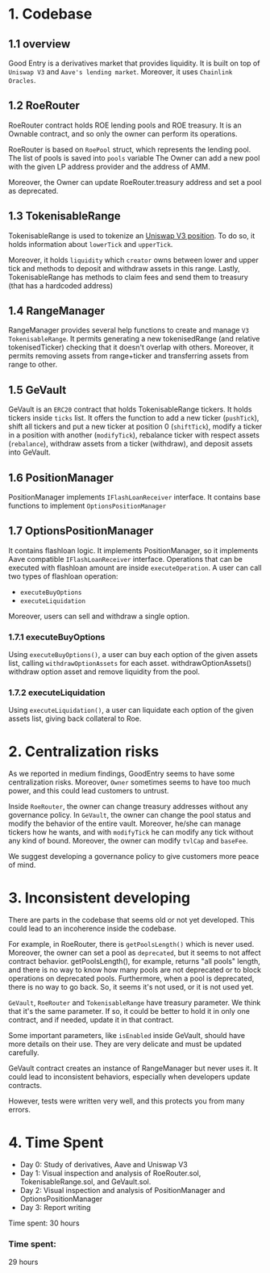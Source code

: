# 1. Codebase

## 1.1 overview
Good Entry is a derivatives market that provides liquidity.
It is built on top of ```Uniswap V3``` and ```Aave's lending market```. Moreover, it uses ```Chainlink Oracles```.

## 1.2 RoeRouter
RoeRouter contract holds ROE lending pools and ROE treasury.
It is an Ownable contract, and so only the owner can perform its operations.

RoeRouter is based on ```RoePool``` struct, which represents the lending pool.
The list of pools is saved into ```pools``` variable
The Owner can add a new pool with the given LP address provider and the address of AMM.

Moreover, the Owner can update RoeRouter.treasury address and set a pool as deprecated.

## 1.3 TokenisableRange
TokenisableRange is used to tokenize an [Uniswap V3 position](https://docs.uniswap.org/contracts/v3/reference/core/libraries/Position). To do so, it holds information about ```lowerTick``` and ```upperTick```.

Moreover, it holds ```liquidity``` which ```creator``` owns between lower and upper tick and methods to deposit and withdraw assets in this range.
Lastly, TokenisableRange has methods to claim fees and send them to treasury (that has a hardcoded address)

## 1.4 RangeManager
RangeManager provides several help functions to create and manage ```V3 TokenisableRange```.
It permits generating a new tokenisedRange (and relative tokenisedTicker) checking that it doesn't overlap 
with others.
Moreover, it permits removing assets from range+ticker and transferring assets from range to other.

## 1.5 GeVault
GeVault is an ```ERC20``` contract that holds TokenisableRange tickers.
It holds tickers inside ```ticks``` list.
It offers the function to add a new ticker (```pushTick```), shift all tickers and put a new ticker at position 0 (```shiftTick```), modify a ticker in a position with another (```modifyTick```), rebalance ticker with respect
assets (```rebalance```), withdraw assets from a ticker (withdraw), and deposit assets into GeVault.

## 1.6 PositionManager
PositionManager implements ```IFlashLoanReceiver``` interface.
It contains base functions to implement ```OptionsPositionManager```

## 1.7 OptionsPositionManager
It contains flashloan logic.
It implements PositionManager, so it implements Aave compatible ```IFlashLoanReceiver``` interface.
Operations that can be executed with flashloan amount are inside ```executeOperation```.
A user can call two types of flashloan operation:

* ```executeBuyOptions```
* ```executeLiquidation```

Moreover, users can sell and withdraw a single option.

### 1.7.1 executeBuyOptions
Using ```executeBuyOptions()```, a user can buy each option of the given assets list, calling ```withdrawOptionAssets``` for each asset.
withdrawOptionAssets() withdraw option asset and remove liquidity from the pool.

### 1.7.2 executeLiquidation
Using ```executeLiquidation()```, a user can liquidate each option of the given assets list, giving back collateral to Roe.


# 2. Centralization risks
As we reported in medium findings, GoodEntry seems to have some centralization risks.
Moreover, ```Owner``` sometimes seems to have too much power, and this could lead customers to untrust.

Inside ```RoeRouter```, the owner can change treasury addresses without any governance policy.
In ```GeVault```, the owner can change the pool status and modify the behavior of the entire vault.
Moreover, he/she can manage tickers how he wants, and with ```modifyTick``` he can modify any tick without any kind of bound.
Moreover, the owner can modify ```tvlCap``` and ```baseFee```.

We suggest developing a governance policy to give customers more peace of mind.

# 3. Inconsistent developing
There are parts in the codebase that seems old or not yet developed.
This could lead to an incoherence inside the codebase.

For example, in RoeRouter, there is ```getPoolsLength()``` which is never used.
Moreover, the owner can set a pool as ```deprecated```, but it seems to not affect contract behavior.
getPoolsLength(), for example, returns "all pools" length, and there is no way to know how many pools are not deprecated or to block operations on deprecated pools.
Furthermore, when a pool is deprecated, there is no way to go back. So, it seems it's not used, or it is not used yet.

```GeVault```, ```RoeRouter``` and ```TokenisableRange``` have treasury parameter. We think that it's the same parameter. If so, it could be better to hold it in only one contract, and if needed, update it in that contract.

Some important parameters, like ```isEnabled``` inside GeVault, should have more details on their use.
They are very delicate and must be updated carefully.

GeVault contract creates an instance of RangeManager but never uses it. It could lead to inconsistent behaviors, especially when developers update contracts.

However, tests were written very well, and this protects you from many errors.

# 4. Time Spent
* Day 0: Study of derivatives, Aave and Uniswap V3
* Day 1: Visual inspection and analysis of RoeRouter.sol, TokenisableRange.sol, and GeVault.sol. 
* Day 2: Visual inspection and analysis of PositionManager and OptionsPositionManager
* Day 3: Report writing

Time spent: 30 hours


### Time spent:
29 hours